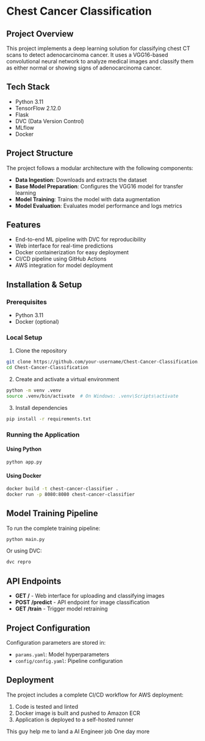 # Chest Cancer Classification

## Project Overview
This project implements a deep learning solution for classifying chest CT scans to detect adenocarcinoma cancer. It uses a VGG16-based convolutional neural network to analyze medical images and classify them as either normal or showing signs of adenocarcinoma cancer.

## Tech Stack
- Python 3.11
- TensorFlow 2.12.0
- Flask
- DVC (Data Version Control)
- MLflow
- Docker

## Project Structure
The project follows a modular architecture with the following components:

- **Data Ingestion**: Downloads and extracts the dataset
- **Base Model Preparation**: Configures the VGG16 model for transfer learning
- **Model Training**: Trains the model with data augmentation
- **Model Evaluation**: Evaluates model performance and logs metrics

## Features
- End-to-end ML pipeline with DVC for reproducibility
- Web interface for real-time predictions
- Docker containerization for easy deployment
- CI/CD pipeline using GitHub Actions
- AWS integration for model deployment

## Installation & Setup

### Prerequisites
- Python 3.11
- Docker (optional)

### Local Setup
1. Clone the repository
```bash
git clone https://github.com/your-username/Chest-Cancer-Classification.git
cd Chest-Cancer-Classification
```

2. Create and activate a virtual environment
```bash
python -m venv .venv
source .venv/bin/activate  # On Windows: .venv\Scripts\activate
```

3. Install dependencies
```bash
pip install -r requirements.txt
```

### Running the Application

#### Using Python
```bash
python app.py
```

#### Using Docker
```bash
docker build -t chest-cancer-classifier .
docker run -p 8080:8080 chest-cancer-classifier
```

## Model Training Pipeline

To run the complete training pipeline:
```bash
python main.py
```

Or using DVC:
```bash
dvc repro
```

## API Endpoints

- **GET /** - Web interface for uploading and classifying images
- **POST /predict** - API endpoint for image classification
- **GET /train** - Trigger model retraining

## Project Configuration

Configuration parameters are stored in:
- `params.yaml`: Model hyperparameters
- `config/config.yaml`: Pipeline configuration

## Deployment

The project includes a complete CI/CD workflow for AWS deployment:
1. Code is tested and linted
2. Docker image is built and pushed to Amazon ECR
3. Application is deployed to a self-hosted runner

This guy help me to land a AI Engineer job
One day more
